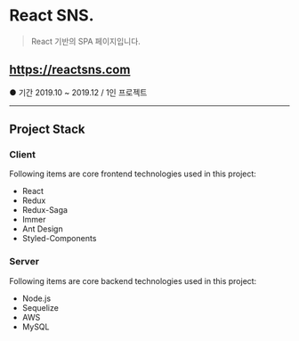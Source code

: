 # React SNS.
> React 기반의 SPA 페이지입니다.

https://reactsns.com
---
●  기간 2019.10 ~ 2019.12  /  1인 프로젝트  

---
## Project Stack

### Client

Following items are core frontend technologies used in this project:

- React
- Redux
- Redux-Saga
- Immer
- Ant Design
- Styled-Components

### Server

Following items are core backend technologies used in this project:

- Node.js
- Sequelize
- AWS
- MySQL
